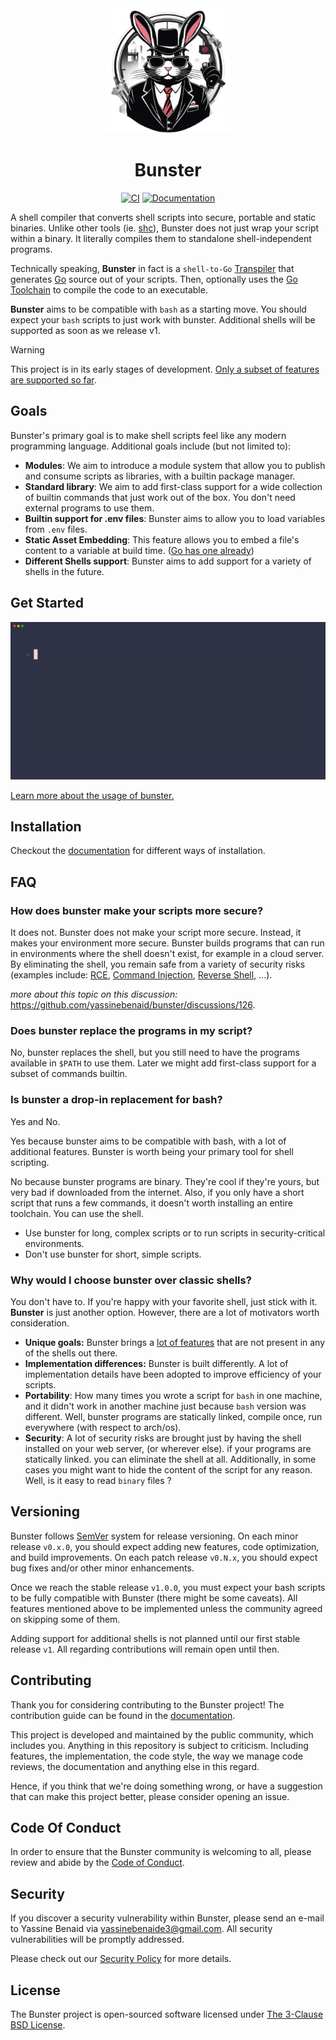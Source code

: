 <div align="center">
   <img width="200" src="./docs/public/logo.png"/>

# Bunster

</div>

<div align="center">

[![CI](https://github.com/yassinebenaid/bunster/actions/workflows/ci.yml/badge.svg)](https://github.com/yassinebenaid/bunster/actions/workflows/ci.yml)
[![Documentation](https://img.shields.io/badge/Documentation-e57884?logo=BookStack&logoColor=9c2e5c)](https://bunster.netlify.app)

</div>

A shell compiler that converts shell scripts into secure, portable and static binaries. Unlike other tools (ie. [shc](https://github.com/neurobin/shc)), Bunster does not just wrap your script within a binary. It literally compiles them to standalone shell-independent programs.

Technically speaking, **Bunster** in fact is a `shell-to-Go` [Transpiler](https://en.wikipedia.org/wiki/Source-to-source_compiler) that generates [Go](https://go.dev) source out of your scripts. Then, optionally uses the [Go Toolchain](https://go.dev/dl) to compile the code to an executable.

**Bunster** aims to be compatible with `bash` as a starting move. You should expect your `bash` scripts to just work with bunster. Additional shells will be supported as soon as we release v1.

> [!WARNING]
> This project is in its early stages of development. [Only a subset of features are supported so far](https://bunster.netlify.app/supported-features.html).

## Goals

Bunster's primary goal is to make shell scripts feel like any modern programming language. Additional goals include (but not limited to):

- **Modules**: We aim to introduce a module system that allow you to publish and consume scripts as libraries, with a builtin package manager.
- **Standard library**: We aim to add first-class support for a wide collection of builtin commands that just work out of the box. You don't need external programs to use them.
- **Builtin support for .env files**: Bunster aims to allow you to load variables from `.env` files. 
- **Static Asset Embedding**: This feature allows you to embed a file's content to a variable at build time. ([Go has one already](https://pkg.go.dev/embed))
- **Different Shells support**: Bunster aims to add support for a variety of shells in the future.

## Get Started

<img src="./docs/public/bunster.gif"/>

[Learn more about the usage of bunster.](https://bunster.netlify.app)

## Installation

Checkout the [documentation](https://bunster.netlify.app/installation) for different ways of installation.

## FAQ
### How does bunster make your scripts more secure?
It does not. Bunster does not make your script more secure. Instead, it makes your environment more secure. Bunster builds programs that can run in environments where the shell doesn't exist, for example in a cloud server. By eliminating the shell, you remain safe from a variety of security risks (examples include: [RCE](https://www.invicti.com/learn/remote-code-execution-rce/), [Command Injection](https://www.imperva.com/learn/application-security/command-injection/#:~:text=Code%20injection%20is%20a%20generic,proper%20input%2Foutput%20data%20validation.), [Reverse Shell](https://www.wiz.io/academy/reverse-shell-attacks), ...).

_more about this topic on this discussion:_ https://github.com/yassinebenaid/bunster/discussions/126.

### Does bunster replace the programs in my script?
No, bunster replaces the shell, but you still need to have the programs available in `$PATH` to use them. Later we might add first-class support for a subset of commands builtin.  

### Is bunster a drop-in replacement for bash?
Yes and No. 

Yes because bunster aims to be compatible with bash, with a lot of additional features. Bunster is worth being your primary tool for shell scripting.

No because bunster programs are binary. They're cool if they're yours, but very bad if downloaded from the internet. Also, if you only have a short script that runs a few commands, it doesn't worth installing an entire toolchain. You can use the shell.

- Use bunster for long, complex scripts or to run scripts in security-critical environments.
- Don't use bunster for short, simple scripts.

### Why would I choose bunster over classic shells?
You don't have to. If you're happy with your favorite shell, just stick with it. **Bunster** is just another option. However, there are a lot of motivators worth consideration. 

- **Unique goals:** Bunster brings a [lot of features](https://github.com/yassinebenaid/bunster/edit/update-readme/README.md#goals) that are not present in any of the shells out there.
- **Implementation differences:** Bunster is built differently. A lot of implementation details have been adopted to improve efficiency of your scripts.
- **Portability**: How many times you wrote a script for `bash` in one machine, and it didn't work in another machine just because `bash` version was different. Well, bunster programs are statically linked, compile once, run everywhere (with respect to arch/os).
- **Security**: A lot of security risks are brought just by having the shell installed on your web server, (or wherever else). if your programs are statically linked. you can eliminate the shell at all. Additionally, in some cases you might want to hide the content of the script for any reason. Well, is it easy to read `binary` files ? 

## Versioning

Bunster follows [SemVer](https://semver.org/) system for release versioning. On each minor release `v0.x.0`, you should expect adding new features, code optimization, and build improvements. On each patch release `v0.N.x`, you should expect bug fixes and/or other minor enhancements.

Once we reach the stable release `v1.0.0`, you must expect your bash scripts to be fully compatible with Bunster (there might be some caveats). All features mentioned above to be implemented unless the community agreed on skipping some of them.

Adding support for additional shells is not planned until our first stable release `v1`. All regarding contributions will remain open until then.

## Contributing

Thank you for considering contributing to the Bunster project! The contribution guide can be found in the [documentation](https://bunster.netlify.app/contributing).

This project is developed and maintained by the public community, which includes you. Anything in this repository is subject to criticism. Including features, the implementation, the code style, the way we manage code reviews, the documentation and anything else in this regard.

Hence, if you think that we're doing something wrong, or have a suggestion that can make this project better, please consider opening an issue.

## Code Of Conduct

In order to ensure that the Bunster community is welcoming to all, please review and abide by the [Code of Conduct](https://github.com/yassinebenaid/bunster/tree/master/CODE_OF_CONDUCT.md).

## Security

If you discover a security vulnerability within Bunster, please send an e-mail to Yassine Benaid via yassinebenaide3@gmail.com. All security vulnerabilities will be promptly addressed.

Please check out our [Security Policy](https://github.com/yassinebenaid/bunster/tree/master/SECURITY.md) for more details.

## License

The Bunster project is open-sourced software licensed under [The 3-Clause BSD License](https://opensource.org/license/bsd-3-clause).
